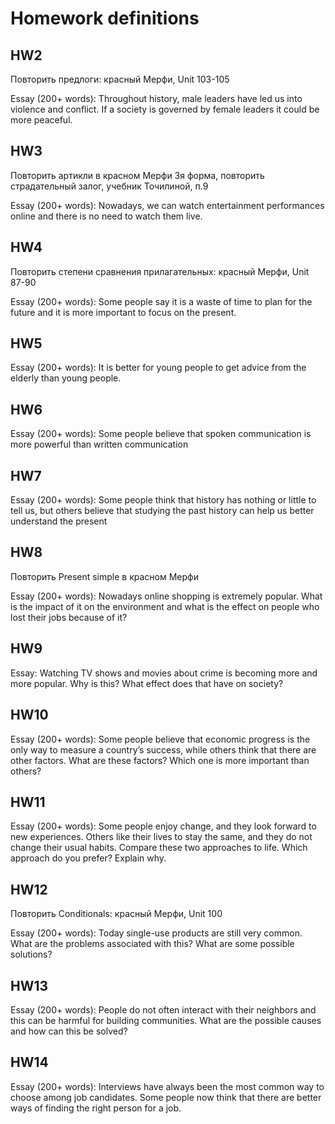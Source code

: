 # Homework definitions

## HW2
Повторить предлоги: красный Мерфи, Unit 103-105

Essay (200+ words):
Throughout history, male leaders have led us into violence and conflict. If a society is governed by female leaders it could be more peaceful.

## HW3
Повторить артикли в красном Мерфи
3я форма, повторить страдательный залог, учебник Точилиной, п.9

Essay (200+ words):
Nowadays, we can watch entertainment performances online and there is no need to watch them live.

## HW4
Повторить степени сравнения прилагательных: красный Мерфи, Unit 87-90

Essay (200+ words):
Some people say it is a waste of time to plan for the future and it is more important to focus on the present.

## HW5
Essay (200+ words):
It is better for young people to get advice from the elderly than young people.

## HW6
Essay (200+ words):
Some people believe that spoken communication is more powerful than written communication

## HW7
Essay (200+ words):
Some people think that history has nothing or little to tell us, but others believe that studying the past history can help us better understand the present

## HW8
Повторить Present simple в красном Мерфи

Essay (200+ words):
Nowadays online shopping is extremely popular. What is the impact of it on the environment and what is the effect on people who lost their jobs because of it?

## HW9
Essay:
Watching TV shows and movies about crime is becoming more and more popular. Why is this? What effect does that have on society?

## HW10
Essay (200+ words):
Some people believe that economic progress is the only way to measure a country’s success, while others think that there are other factors. What are these factors? Which one is more important than others?

## HW11
Essay (200+ words):
Some people enjoy change, and they look forward to new experiences. Others like their lives to stay the same, and they do not change their usual habits. Compare these two approaches to life. Which approach do you prefer? Explain why.

## HW12
Повторить Conditionals: красный Мерфи, Unit 100

Essay (200+ words):
Today single-use products are still very common. What are the problems associated with this? What are some possible solutions?

## HW13
Essay (200+ words):
People do not often interact with their neighbors and this can be harmful for building communities.
What are the possible causes and how can this be solved?

## HW14
Essay (200+ words):
Interviews have always been the most common way to choose among job candidates. Some people now think that there are better ways of finding the right person for a job.
